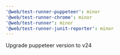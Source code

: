 ```yaml
---
'@web/test-runner-puppeteer': minor
'@web/test-runner-chrome': minor
'@web/test-runner': minor
'@web/test-runner-junit-reporter': minor
---
```


Upgrade puppeteer version to v24
